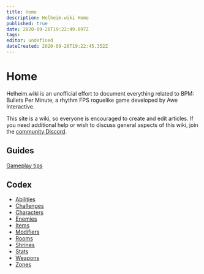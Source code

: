 ```yaml
---
title: Home
description: Helheim.wiki Home
published: true
date: 2020-09-26T19:22:49.697Z
tags: 
editor: undefined
dateCreated: 2020-09-26T19:22:45.352Z
---
```


# Home
Helheim.wiki is an unofficial effort to document everything related to BPM: Bullets Per Minute, a rhythm FPS roguelike game developed by Awe Interactive.

This site is a wiki, so everyone is encouraged to create and edit articles. If you need additional help or wish to discuss general aspects of this wiki, join the [community Discord](https://discord.gg/qhhRbD2).

## Guides
[Gameplay tips](https://bulletsperminute.wiki/view/Gameplay_tips)

## Codex
- [Abilities](/Abilities)
- [Challenges](/Challenges)
- [Characters](/Characters)
- [Enemies](/Enemies)
- [Items](/Items)
- [Modifiers](/Modifiers)
- [Rooms](/Rooms)
- [Shrines](/Shrines)
- [Stats](/Stats)
- [Weapons](/Weapons)
- [Zones](/Zones)